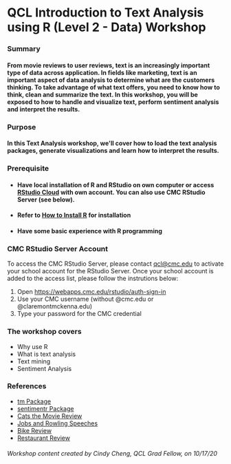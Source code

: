 # **QCL Introduction to Text Analysis using R (Level 2 - Data) Workshop**

### Summary

#### From movie reviews to user reviews, text is an increasingly important type of data across application.  In fields like marketing, text is an important aspect of data analysis to determine what are the customers thinking.  To take advantage of what text offers, you need to know how to think, clean and summarize the text.  In this workshop, you will be exposed to how to handle and visualize text, perform sentiment analysis and interpret the results.  

### Purpose

#### In this Text Analysis workshop, we'll cover how to load the text analysis packages, generate visualizations and learn how to interpret the results. 


### Prerequisite
* #### Have local installation of R and RStudio on own computer or access [RStudio Cloud](https://login.rstudio.cloud/register) with own account. You can also use CMC RStudio Server (see below).
* #### Refer to [How to Install R](https://www.datacamp.com/community/tutorials/installing-R-windows-mac-ubuntu) for installation
* #### Have some basic experience with R programming

### CMC RStudio Server Account
To access the CMC RStudio Server, please contact qcl@cmc.edu to activate your school account for the RStudio Server. Once your school account is added to the access list, please follow the instrutions below:
1.   Open https://webapps.cmc.edu/rstudio/auth-sign-in
2.   Use your CMC username (without @cmc.edu or @claremontmckenna.edu)
3.   Type your password for the CMC credential
  

### The workshop covers
* Why use R
* What is text analysis
* Text mining
* Sentiment Analysis

### References
* [tm Package](https://towardsdatascience.com/understanding-and-writing-your-first-text-mining-script-with-r-c74a7efbe30f)
* [sentimentr Package](https://www.youtube.com/watch?v=y21yWgMWMc8&feature=youtu.be)
* [Cats the Movie Review](https://www.rottentomatoes.com/m/cats_2019/reviews?type=verified_audience)
* [Jobs and Rowling Speeches](https://www.cnbc.com/2017/05/19/best-graduation-speeches-steve-jobs-j-k-rowling-says-toastmasters.html)
* [Bike Review](https://www.amazon.com/Schwinn-Front-Suspension-Lightweight-Step-Over-Drivetrain/dp/B07NZY5HY6/ref=cm_cr_arp_d_product_top?ie=UTF8)
* [Restaurant Review](https://www.kingandprince.com/dining-guest-reviews.aspx)

###### Workshop content created by Cindy Cheng, QCL Grad Fellow, on 10/17/20
